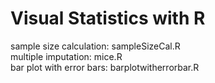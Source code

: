 # Visual Statistics with R

sample size calculation: sampleSizeCal.R   
multiple imputation: mice.R    
bar plot with error bars: barplotwitherrorbar.R     
 




